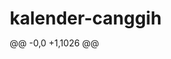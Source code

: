 # kalender-canggih
@@ -0,0 +1,1026 @@
<!DOCTYPE html>
<html lang="id">
<head>
    <meta charset="UTF-8">
    <meta name="viewport" content="width=device-width, initial-scale=1.0">
    <title>Kalender AI Premium 💎</title>
    <link href="https://fonts.googleapis.com/css2?family=Poppins:wght@300;400;600;700&display=swap" rel="stylesheet">
    <link rel="stylesheet" href="https://cdnjs.cloudflare.com/ajax/libs/font-awesome/6.0.0/css/all.min.css">
    <style>
        * {
            margin: 0;
            padding: 0;
            box-sizing: border-box;
        }

        :root {
            --primary-gradient: linear-gradient(135deg, #667eea 0%, #764ba2 100%);
            --secondary-gradient: linear-gradient(135deg, #f093fb 0%, #f5576c 100%);
            --tertiary-gradient: linear-gradient(135deg, #4facfe 0%, #00f2fe 100%);
            --quaternary-gradient: linear-gradient(135deg, #43e97b 0%, #38f9d7 100%);
            --bg-color: #f8f9ff;
            --text-color: #2d3436;
            --shadow: 0 10px 40px rgba(0, 0, 0, 0.1);
        }

        body {
            font-family: 'Poppins', sans-serif;
            background: var(--bg-color);
            min-height: 100vh;
            transition: all 0.3s ease;
            overflow-x: hidden;
        }

        /* Dark mode */
        body.dark-mode {
            --bg-color: #0f0f23;
            --text-color: #ffffff;
            --shadow: 0 10px 40px rgba(255, 255, 255, 0.1);
        }

        /* Background animated */
        .bg-animation {
            position: fixed;
            top: 0;
            left: 0;
            width: 100%;
            height: 100%;
            z-index: -1;
            opacity: 0.8;
        }

        .bg-animation span {
            position: absolute;
            display: block;
            width: 20px;
            height: 20px;
            background: rgba(255, 255, 255, 0.2);
            animation: move 25s linear infinite;
            bottom: -150px;
        }

        @keyframes move {
            0% {
                transform: translateY(0) rotate(0deg);
                opacity: 1;
                border-radius: 0;
            }
            100% {
                transform: translateY(-1000px) rotate(720deg);
                opacity: 0;
                border-radius: 50%;
            }
        }

        /* Main container */
        .main-container {
            display: grid;
            grid-template-columns: 1fr 400px;
            gap: 30px;
            padding: 30px;
            max-width: 1400px;
            margin: 0 auto;
            min-height: 100vh;
        }

        /* Calendar section */
        .calendar-section {
            background: rgba(255, 255, 255, 0.9);
            backdrop-filter: blur(20px);
            border-radius: 30px;
            padding: 40px;
            box-shadow: var(--shadow);
            transition: all 0.3s ease;
        }

        body.dark-mode .calendar-section {
            background: rgba(30, 30, 50, 0.9);
        }

        .header-controls {
            display: flex;
            justify-content: space-between;
            align-items: center;
            margin-bottom: 30px;
            flex-wrap: wrap;
            gap: 15px;
        }

        .theme-selector {
            display: flex;
            gap: 10px;
            align-items: center;
        }

        .theme-btn {
            width: 40px;
            height: 40px;
            border-radius: 50%;
            border: none;
            cursor: pointer;
            transition: all 0.3s ease;
            position: relative;
            overflow: hidden;
        }

        .theme-btn:hover {
            transform: scale(1.2);
            box-shadow: 0 5px 15px rgba(0, 0, 0, 0.3);
        }

        .theme-btn.active::after {
            content: '✓';
            position: absolute;
            top: 50%;
            left: 50%;
            transform: translate(-50%, -50%);
            color: white;
            font-size: 20px;
        }

        .controls-right {
            display: flex;
            gap: 10px;
            align-items: center;
        }

        .control-btn {
            padding: 10px 20px;
            border: none;
            border-radius: 25px;
            background: var(--primary-gradient);
            color: white;
            cursor: pointer;
            transition: all 0.3s ease;
            font-weight: 600;
        }

        .control-btn:hover {
            transform: translateY(-2px);
            box-shadow: 0 5px 15px rgba(0, 0, 0, 0.2);
        }

        .calendar-header {
            text-align: center;
            margin-bottom: 30px;
        }

        .month-display {
            font-size: 2.5em;
            font-weight: 700;
            background: var(--primary-gradient);
            -webkit-background-clip: text;
            -webkit-text-fill-color: transparent;
            background-clip: text;
            margin-bottom: 10px;
        }

        .year-display {
            font-size: 1.5em;
            color: var(--text-color);
            opacity: 0.7;
        }

        .calendar-nav {
            display: flex;
            justify-content: center;
            gap: 20px;
            margin-bottom: 30px;
        }

        .nav-arrow {
            width: 50px;
            height: 50px;
            border-radius: 50%;
            background: var(--secondary-gradient);
            color: white;
            border: none;
            cursor: pointer;
            display: flex;
            align-items: center;
            justify-content: center;
            font-size: 1.5em;
            transition: all 0.3s ease;
        }

        .nav-arrow:hover {
            transform: scale(1.1);
            box-shadow: 0 5px 20px rgba(0, 0, 0, 0.2);
        }

        .calendar-grid {
            display: grid;
            grid-template-columns: repeat(7, 1fr);
            gap: 10px;
        }

        .day-header {
            text-align: center;
            padding: 15px;
            background: var(--tertiary-gradient);
            color: white;
            border-radius: 15px;
            font-weight: 600;
            text-transform: uppercase;
            font-size: 0.9em;
        }

        .day-cell {
            aspect-ratio: 1;
            display: flex;
            flex-direction: column;
            align-items: center;
            justify-content: center;
            border-radius: 20px;
            cursor: pointer;
            transition: all 0.3s ease;
            position: relative;
            background: rgba(255, 255, 255, 0.5);
            border: 2px solid transparent;
        }

        body.dark-mode .day-cell {
            background: rgba(255, 255, 255, 0.1);
        }

        .day-cell:hover {
            transform: translateY(-5px) scale(1.05);
            box-shadow: 0 10px 30px rgba(0, 0, 0, 0.2);
            background: var(--quaternary-gradient);
            color: white;
        }

        .day-cell.today {
            background: var(--secondary-gradient);
            color: white;
            animation: pulse 2s infinite;
        }

        .day-cell.selected {
            background: var(--primary-gradient);
            color: white;
            transform: scale(1.1);
            box-shadow: 0 10px 30px rgba(0, 0, 0, 0.3);
        }

        .day-cell.other-month {
            opacity: 0.3;
        }

        .day-number {
            font-size: 1.5em;
            font-weight: 600;
        }

        .day-events {
            font-size: 0.8em;
            margin-top: 5px;
        }

        .event-dot {
            width: 8px;
            height: 8px;
            background: #ff6b6b;
            border-radius: 50%;
            display: inline-block;
            margin: 0 2px;
        }

        /* Sidebar */
        .sidebar {
            display: flex;
            flex-direction: column;
            gap: 20px;
        }

        .widget {
            background: rgba(255, 255, 255, 0.9);
            backdrop-filter: blur(20px);
            border-radius: 25px;
            padding: 25px;
            box-shadow: var(--shadow);
            transition: all 0.3s ease;
        }

        body.dark-mode .widget {
            background: rgba(30, 30, 50, 0.9);
        }

        .widget-title {
            font-size: 1.3em;
            font-weight: 600;
            margin-bottom: 15px;
            background: var(--primary-gradient);
            -webkit-background-clip: text;
            -webkit-text-fill-color: transparent;
            background-clip: text;
        }

        .weather-widget {
            text-align: center;
        }

        .weather-icon {
            font-size: 3em;
            margin: 10px 0;
        }

        .weather-temp {
            font-size: 2em;
            font-weight: 700;
            margin: 10px 0;
        }

        .weather-desc {
            color: var(--text-color);
            opacity: 0.8;
        }

        .todo-widget {
            max-height: 300px;
            overflow-y: auto;
        }

        .todo-item {
            display: flex;
            align-items: center;
            gap: 10px;
            padding: 10px;
            margin: 5px 0;
            background: rgba(0, 0, 0, 0.05);
            border-radius: 15px;
            transition: all 0.3s ease;
        }

        body.dark-mode .todo-item {
            background: rgba(255, 255, 255, 0.1);
        }

        .todo-item:hover {
            transform: translateX(5px);
        }

        .todo-checkbox {
            width: 20px;
            height: 20px;
            border-radius: 50%;
            cursor: pointer;
        }

        .todo-text {
            flex: 1;
            color: var(--text-color);
        }

        .todo-item.completed .todo-text {
            text-decoration: line-through;
            opacity: 0.6;
        }

        .add-todo {
            display: flex;
            gap: 10px;
            margin-top: 15px;
        }

        .add-todo input {
            flex: 1;
            padding: 10px;
            border: none;
            border-radius: 15px;
            background: rgba(0, 0, 0, 0.05);
            color: var(--text-color);
        }

        body.dark-mode .add-todo input {
            background: rgba(255, 255, 255, 0.1);
        }

        .add-btn {
            padding: 10px 15px;
            background: var(--primary-gradient);
            color: white;
            border: none;
            border-radius: 15px;
            cursor: pointer;
        }

        /* AI Assistant */
        .ai-assistant {
            position: fixed;
            bottom: 30px;
            right: 30px;
            width: 60px;
            height: 60px;
            background: var(--primary-gradient);
            border-radius: 50%;
            display: flex;
            align-items: center;
            justify-content: center;
            color: white;
            font-size: 1.5em;
            cursor: pointer;
            box-shadow: 0 5px 20px rgba(0, 0, 0, 0.3);
            transition: all 0.3s ease;
            z-index: 1000;
        }

        .ai-assistant:hover {
            transform: scale(1.1);
        }

        .ai-chat {
            position: fixed;
            bottom: 100px;
            right: 30px;
            width: 350px;
            height: 500px;
            background: rgba(255, 255, 255, 0.95);
            border-radius: 25px;
            box-shadow: 0 10px 40px rgba(0, 0, 0, 0.3);
            display: none;
            flex-direction: column;
            z-index: 1001;
        }

        body.dark-mode .ai-chat {
            background: rgba(30, 30, 50, 0.95);
        }

        .ai-chat-header {
            padding: 20px;
            background: var(--primary-gradient);
            color: white;
            border-radius: 25px 25px 0 0;
            display: flex;
            justify-content: space-between;
            align-items: center;
        }

        .ai-chat-body {
            flex: 1;
            padding: 20px;
            overflow-y: auto;
        }

        .ai-chat-input {
            padding: 20px;
            border-top: 1px solid rgba(0, 0, 0, 0.1);
            display: flex;
            gap: 10px;
        }

        .ai-chat-input input {
            flex: 1;
            padding: 10px;
            border: none;
            border-radius: 15px;
            background: rgba(0, 0, 0, 0.05);
            color: var(--text-color);
        }

        /* Responsive */
        @media (max-width: 1200px) {
            .main-container {
                grid-template-columns: 1fr;
            }
            
            .sidebar {
                display: grid;
                grid-template-columns: repeat(auto-fit, minmax(300px, 1fr));
            }
        }

        @media (max-width: 600px) {
            .main-container {
                padding: 15px;
            }
            
            .calendar-section {
                padding: 20px;
            }
            
            .month-display {
                font-size: 2em;
            }
            
            .day-cell {
                font-size: 0.9em;
            }
        }
    </style>
</head>
<body>
    <!-- Background Animation -->
    <div class="bg-animation" id="bgAnimation"></div>

    <!-- Main Container -->
    <div class="main-container">
        <!-- Calendar Section -->
        <div class="calendar-section">
            <div class="header-controls">
                <div class="theme-selector">
                    <button class="theme-btn active" style="background: linear-gradient(135deg, #667eea, #764ba2)" onclick="changeTheme('default')"></button>
                    <button class="theme-btn" style="background: linear-gradient(135deg, #ff9a9e, #fecfef)" onclick="changeTheme('pink')"></button>
                    <button class="theme-btn" style="background: linear-gradient(135deg, #a8edea, #fed6e3)" onclick="changeTheme('mint')"></button>
                    <button class="theme-btn" style="background: linear-gradient(135deg, #ffecd2, #fcb69f)" onclick="changeTheme('sunset')"></button>
                </div>
                
                <div class="controls-right">
                    <button class="control-btn" onclick="toggleDarkMode()">
                        <i class="fas fa-moon" id="darkModeIcon"></i>
                    </button>
                    <button class="control-btn" onclick="exportCalendar()">
                        <i class="fas fa-download"></i>
                    </button>
                    <button class="control-btn" onclick="syncWithGoogle()">
                        <i class="fab fa-google"></i>
                    </button>
                </div>
            </div>

            <div class="calendar-header">
                <div class="month-display" id="monthDisplay">Agustus</div>
                <div class="year-display" id="yearDisplay">2025</div>
            </div>

            <div class="calendar-nav">
                <button class="nav-arrow" onclick="previousMonth()">❮</button>
                <button class="nav-arrow" onclick="goToToday()" style="font-size: 1em;">📅</button>
                <button class="nav-arrow" onclick="nextMonth()">❯</button>
            </div>

            <div class="calendar-grid" id="calendarGrid">
                <!-- Calendar will be generated here -->
            </div>
        </div>

        <!-- Sidebar -->
        <div class="sidebar">
            <!-- Weather Widget -->
            <div class="widget weather-widget">
                <div class="widget-title">🌤️ Cuaca Hari Ini</div>
                <div class="weather-icon" id="weatherIcon">☀️</div>
                <div class="weather-temp" id="weatherTemp">28°C</div>
                <div class="weather-desc" id="weatherDesc">Cerah berawan</div>
            </div>

            <!-- To-Do Widget -->
            <div class="widget todo-widget">
                <div class="widget-title">✅ To-Do List</div>
                <div id="todoList"></div>
                <div class="add-todo">
                    <input type="text" id="newTodo" placeholder="Tambah tugas baru..." onkeypress="handleTodoInput(event)">
                    <button class="add-btn" onclick="addTodo()">+</button>
                </div>
            </div>

            <!-- Stats Widget -->
            <div class="widget">
                <div class="widget-title">📊 Statistik</div>
                <div id="statsContent">
                    <div>📅 Event bulan ini: <strong id="eventCount">0</strong></div>
                    <div>✅ Tugas selesai: <strong id="completedTasks">0</strong></div>
                    <div>🎯 Produktivitas: <strong id="productivity">0%</strong></div>
                </div>
            </div>

            <!-- Mood Tracker -->
            <div class="widget">
                <div class="widget-title">😊 Mood Tracker</div>
                <div style="display: flex; justify-content: space-around; font-size: 1.5em;">
                    <span class="mood-emoji" onclick="setMood('happy')">😊</span>
                    <span class="mood-emoji" onclick="setMood('sad')">😢</span>
                    <span class="mood-emoji" onclick="setMood('excited')">🤩</span>
                    <span class="mood-emoji" onclick="setMood('tired')">😴</span>
                    <span class="mood-emoji" onclick="setMood('angry')">😠</span>
                </div>
                <div id="moodDisplay" style="text-align: center; margin-top: 10px;">
                    Pilih mood hari ini!
                </div>
            </div>
        </div>
    </div>

    <!-- AI Assistant -->
    <div class="ai-assistant" onclick="toggleAIChat()">
        <i class="fas fa-robot"></i>
    </div>

    <div class="ai-chat" id="aiChat">
        <div class="ai-chat-header">
            <span>🤖 AI Assistant</span>
            <button onclick="toggleAIChat()" style="background: none; border: none; color: white; cursor: pointer;">✖</button>
        </div>
        <div class="ai-chat-body" id="aiChatBody">
            <div>Halo! Saya AI assistant kalender. Ada yang bisa saya bantu?</div>
        </div>
        <div class="ai-chat-input">
            <input type="text" id="aiInput" placeholder="Tanya saya apa saja..." onkeypress="handleAIInput(event)">
            <button class="add-btn" onclick="sendAIMessage()">
                <i class="fas fa-paper-plane"></i>
            </button>
        </div>
    </div>

    <script>
        // Global variables
        let currentDate = new Date();
        let selectedDate = null;
        let todos = JSON.parse(localStorage.getItem('todos')) || [];
        let events = JSON.parse(localStorage.getItem('events')) || {};
        let moodData = JSON.parse(localStorage.getItem('moodData')) || {};
        let currentTheme = localStorage.getItem('theme') || 'default';

        // Initialize
        document.addEventListener('DOMContentLoaded', function() {
            initializeApp();
            generateCalendar(currentDate.getFullYear(), currentDate.getMonth());
            loadBackgroundAnimation();
            loadWeather();
            renderTodos();
            updateStats();
            applyTheme(currentTheme);
        });

        function initializeApp() {
            // Request notification permission
            if ('Notification' in window) {
                Notification.requestPermission();
            }
            
            // Set up service worker for PWA
            if ('serviceWorker' in navigator) {
                navigator.serviceWorker.register('sw.js').catch(console.error);
            }
        }

        function generateCalendar(year, month) {
            const monthNames = ['Januari', 'Februari', 'Maret', 'April', 'Mei', 'Juni', 'Juli', 'Agustus', 'September', 'Oktober', 'November', 'Desember'];
            const dayNames = ['Minggu', 'Senin', 'Selasa', 'Rabu', 'Kamis', 'Jumat', 'Sabtu'];
            
            document.getElementById('monthDisplay').textContent = monthNames[month];
            document.getElementById('yearDisplay').textContent = year;
            
            const calendarGrid = document.getElementById('calendarGrid');
            calendarGrid.innerHTML = '';
            
            // Add day headers
            dayNames.forEach(day => {
                const dayHeader = document.createElement('div');
                dayHeader.className = 'day-header';
                dayHeader.textContent = day.substring(0, 3);
                calendarGrid.appendChild(dayHeader);
            });
            
            const firstDay = new Date(year, month, 1);
            const lastDay = new Date(year, month + 1, 0);
            const daysInMonth = lastDay.getDate();
            const startingDayOfWeek = firstDay.getDay();
            
            // Add previous month's days
            const prevMonthLastDay = new Date(year, month, 0).getDate();
            for (let i = startingDayOfWeek - 1; i >= 0; i--) {
                const dayCell = createDayCell(prevMonthLastDay - i, true, year, month - 1);
                calendarGrid.appendChild(dayCell);
            }
            
            // Add current month's days
            for (let day = 1; day <= daysInMonth; day++) {
                const dayCell = createDayCell(day, false, year, month);
                calendarGrid.appendChild(dayCell);
            }
            
            // Add next month's days
            const totalCells = 42;
            const remainingCells = totalCells - (startingDayOfWeek + daysInMonth);
            for (let day = 1; day <= remainingCells; day++) {
                const dayCell = createDayCell(day, true, year, month + 1);
                calendarGrid.appendChild(dayCell);
            }
        }

        function createDayCell(day, isOtherMonth, year, month) {
            const cell = document.createElement('div');
            cell.className = 'day-cell';
            if (isOtherMonth) cell.classList.add('other-month');
            
            const today = new Date();
            if (!isOtherMonth && day === today.getDate() && month === today.getMonth() && year === today.getFullYear()) {
                cell.classList.add('today');
            }
            
            const dayNumber = document.createElement('div');
            dayNumber.className = 'day-number';
            dayNumber.textContent = day;
            cell.appendChild(dayNumber);
            
            // Add event dots
            const dateKey = `${year}-${month + 1}-${day}`;
            if (events[dateKey] && events[dateKey].length > 0) {
                const eventContainer = document.createElement('div');
                eventContainer.className = 'day-events';
                events[dateKey].slice(0, 3).forEach(() => {
                    const dot = document.createElement('span');
                    dot.className = 'event-dot';
                    eventContainer.appendChild(dot);
                });
                cell.appendChild(eventContainer);
            }
            
            if (!isOtherMonth) {
                cell.addEventListener('click', () => selectDate(day, month, year));
                cell.addEventListener('dblclick', () => addEvent(day, month, year));
            }
            
            return cell;
        }

        function selectDate(day, month, year) {
            selectedDate = new Date(year, month, day);
            
            // Remove previous selection
            document.querySelectorAll('.day-cell.selected').forEach(cell => cell.classList.remove('selected'));
            
            // Add selection to clicked date
            const cells = document.querySelectorAll('.day-cell:not(.other-month)');
            cells.forEach(cell => {
                if (parseInt(cell.querySelector('.day-number').textContent) === day && 
                    !cell.classList.contains('other-month')) {
                    cell.classList.add('selected');
                }
            });
            
            // Show notification
            if (Notification.permission === 'granted') {
                new Notification(`📅 Tanggal dipilih: ${day}/${month + 1}/${year}`);
            }
            
            // Update AI context
            updateAIContext();
        }

        function changeTheme(theme) {
            currentTheme = theme;
            localStorage.setItem('theme', theme);
            applyTheme(theme);
            
            document.querySelectorAll('.theme-btn').forEach(btn => btn.classList.remove('active'));
            event.target.classList.add('active');
        }

        function applyTheme(theme) {
            const root = document.documentElement;
            
            switch(theme) {
                case 'pink':
                    root.style.setProperty('--primary-gradient', 'linear-gradient(135deg, #ff9a9e, #fecfef)');
                    root.style.setProperty('--secondary-gradient', 'linear-gradient(135deg, #ff6b9d, #ffa07a)');
                    break;
                case 'mint':
                    root.style.setProperty('--primary-gradient', 'linear-gradient(135deg, #a8edea, #fed6e3)');
                    root.style.setProperty('--secondary-gradient', 'linear-gradient(135deg, #43e97b, #38f9d7)');
                    break;
                case 'sunset':
                    root.style.setProperty('--primary-gradient', 'linear-gradient(135deg, #ffecd2, #fcb69f)');
                    root.style.setProperty('--secondary-gradient', 'linear-gradient(135deg, #ff6a88, #ff99ac)');
                    break;
                default:
                    root.style.setProperty('--primary-gradient', 'linear-gradient(135deg, #667eea, #764ba2)');
                    root.style.setProperty('--secondary-gradient', 'linear-gradient(135deg, #f093fb, #f5576c)');
            }
        }

        function toggleDarkMode() {
            document.body.classList.toggle('dark-mode');
            const icon = document.getElementById('darkModeIcon');
            icon.className = document.body.classList.contains('dark-mode') ? 'fas fa-sun' : 'fas fa-moon';
            
            localStorage.setItem('darkMode', document.body.classList.contains('dark-mode'));
        }

        function loadWeather() {
            // Simulated weather data
            const weatherIcons = ['☀️', '⛅', '🌧️', '⛈️', '❄️'];
            const weatherDescs = ['Cerah', 'Berawan', 'Hujan ringan', 'Hujan lebat', 'Salju'];
            const randomIndex = Math.floor(Math.random() * weatherIcons.length);
            
            document.getElementById('weatherIcon').textContent = weatherIcons[randomIndex];
            document.getElementById('weatherTemp').textContent = `${20 + Math.floor(Math.random() * 15)}°C`;
            document.getElementById('weatherDesc').textContent = weatherDescs[randomIndex];
        }

        function renderTodos() {
            const todoList = document.getElementById('todoList');
            todoList.innerHTML = '';
            
            todos.forEach((todo, index) => {
                const todoItem = document.createElement('div');
                todoItem.className = `todo-item ${todo.completed ? 'completed' : ''}`;
                
                todoItem.innerHTML = `
                    <input type="checkbox" class="todo-checkbox" ${todo.completed ? 'checked' : ''} 
                           onchange="toggleTodo(${index})">
                    <span class="todo-text">${todo.text}</span>
                    <button onclick="deleteTodo(${index})" style="background: none; border: none; cursor: pointer;">🗑️</button>
                `;
                
                todoList.appendChild(todoItem);
            });
            
            updateStats();
        }

        function addTodo() {
            const input = document.getElementById('newTodo');
            if (input.value.trim()) {
                todos.push({ text: input.value, completed: false, date: new Date().toISOString() });
                localStorage.setItem('todos', JSON.stringify(todos));
                input.value = '';
                renderTodos();
                
                // Add notification
                if (Notification.permission === 'granted') {
                    new Notification(`✅ Tugas ditambahkan: ${todos[todos.length - 1].text}`);
                }
            }
        }

        function toggleTodo(index) {
            todos[index].completed = !todos[index].completed;
            localStorage.setItem('todos', JSON.stringify(todos));
            renderTodos();
        }

        function deleteTodo(index) {
            todos.splice(index, 1);
            localStorage.setItem('todos', JSON.stringify(todos));
            renderTodos();
        }

        function handleTodoInput(event) {
            if (event.key === 'Enter') addTodo();
        }

        function updateStats() {
            const completedTasks = todos.filter(t => t.completed).length;
            const totalTasks = todos.length;
            const productivity = totalTasks > 0 ? Math.round((completedTasks / totalTasks) * 100) : 0;
            
            document.getElementById('completedTasks').textContent = completedTasks;
            document.getElementById('eventCount').textContent = Object.keys(events).length;
            document.getElementById('productivity').textContent = `${productivity}%`;
        }

        function setMood(mood) {
            const today = new Date().toISOString().split('T')[0];
            moodData[today] = mood;
            localStorage.setItem('moodData', JSON.stringify(moodData));
            
            const moodDisplay = document.getElementById('moodDisplay');
            const moodEmojis = {
                happy: '😊 Senang sekali!',
                sad: '😢 Sedikit sedih',
                excited: '🤩 Sangat bersemangat!',
                tired: '😴 Butuh istirahat',
                angry: '😠 Sedikit kesal'
            };
            
            moodDisplay.textContent = moodEmojis[mood];
        }

        function addEvent(day, month, year) {
            const eventName = prompt('Nama event:');
            if (eventName) {
                const dateKey = `${year}-${month + 1}-${day}`;
                if (!events[dateKey]) events[dateKey] = [];
                events[dateKey].push({ name: eventName, time: new Date().toISOString() });
                localStorage.setItem('events', JSON.stringify(events));
                generateCalendar(currentDate.getFullYear(), currentDate.getMonth());
                updateStats();
            }
        }

        function exportCalendar() {
            const exportData = {
                events: events,
                todos: todos,
                moodData: moodData,
                exportDate: new Date().toISOString()
            };
            
            const blob = new Blob([JSON.stringify(exportData, null, 2)], { type: 'application/json' });
            const url = URL.createObjectURL(blob);
            const a = document.createElement('a');
            a.href = url;
            a.download = `kalender-${new Date().toISOString().split('T')[0]}.json`;
            a.click();
        }

        function syncWithGoogle() {
            alert('Fitur integrasi Google Calendar akan segera hadir! 🚀');
        }

        function toggleAIChat() {
            const chat = document.getElementById('aiChat');
            chat.style.display = chat.style.display === 'flex' ? 'none' : 'flex';
        }

        function handleAIInput(event) {
            if (event.key === 'Enter') sendAIMessage();
        }

        function sendAIMessage() {
            const input = document.getElementById('aiInput');
            const message = input.value.trim();
            if (!message) return;
            
            const chatBody = document.getElementById('aiChatBody');
            chatBody.innerHTML += `<div style="text-align: right; margin: 10px 0;"><strong>Kamu:</strong> ${message}</div>`;
            
            // AI Response Simulation
            setTimeout(() => {
                const responses = [
                    `Saya akan bantu jadwalkan kegiatanmu!`,
                    `Bagaimana dengan menambahkan reminder untuk ini?`,
                    `Tanggal yang kamu pilih bagus untuk meeting!`,
                    `Jangan lupa istirahat ya! 😊`
                ];
                const response = responses[Math.floor(Math.random() * responses.length)];
                chatBody.innerHTML += `<div style="margin: 10px 0;"><strong>AI:</strong> ${response}</div>`;
                chatBody.scrollTop = chatBody.scrollHeight;
            }, 1000);
            
            input.value = '';
        }

        function loadBackgroundAnimation() {
            const bgAnimation = document.getElementById('bgAnimation');
            for (let i = 0; i < 50; i++) {
                const span = document.createElement('span');
                span.style.left = Math.random() * 100 + '%';
                span.style.animationDelay = Math.random() * 25 + 's';
                span.style.animationDuration = (Math.random() * 25 + 25) + 's';
                bgAnimation.appendChild(span);
            }
        }

        // Navigation functions
        function previousMonth() {
            currentDate.setMonth(currentDate.getMonth() - 1);
            generateCalendar(currentDate.getFullYear(), currentDate.getMonth());
        }

        function nextMonth() {
            currentDate.setMonth(currentDate.getMonth() + 1);
            generateCalendar(currentDate.getFullYear(), currentDate.getMonth());
        }

        function goToToday() {
            currentDate = new Date();
            generateCalendar(currentDate.getFullYear(), currentDate.getMonth());
            setTimeout(() => {
                const today = new Date();
                selectDate(today.getDate(), today.getMonth(), today.getFullYear());
            }, 100);
        }

        // Load saved preferences
        const savedDarkMode = localStorage.getItem('darkMode') === 'true';
        if (savedDarkMode) {
            document.body.classList.add('dark-mode');
            document.getElementById('darkModeIcon').className = 'fas fa-sun';
        }

        // Service Worker for PWA
        if ('serviceWorker' in navigator) {
            const swContent = `
                const CACHE_NAME = 'kalender-premium-v1';
                const urlsToCache = [
                    '/',
                    '/styles.css',
                    '/script.js'
                ];

                self.addEventListener('install', event => {
                    event.waitUntil(
                        caches.open(CACHE_NAME)
                            .then(cache => cache.addAll(urlsToCache))
                    );
                });

                self.addEventListener('fetch', event => {
                    event.respondWith(
                        caches.match(event.request)
                            .then(response => response || fetch(event.request))
                    );
                });
            `;
            
            const blob = new Blob([swContent], { type: 'application/javascript' });
            const swUrl = URL.createObjectURL(blob);
            navigator.serviceWorker.register(swUrl);
        }
    </script>
</body>
</html>
